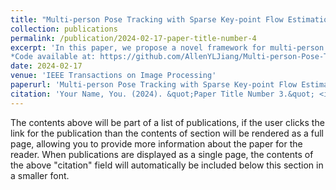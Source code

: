 ```yaml
---
title: "Multi-person Pose Tracking with Sparse Key-point Flow Estimation and Hierarchical Graph Distance Minimization"
collection: publications
permalink: /publication/2024-02-17-paper-title-number-4
excerpt: 'In this paper, we propose a novel framework for multi-person pose estimation and tracking on challenging scenarios. In view of occlusions and motion blurs which hinder the performance of pose tracking, we proposed to model humans as graphs and perform pose estimation and tracking by concentrating on the visible parts of human bodies which are informative about complete skeletons under incomplete observations. Specifically, the proposed framework involves three parts: (i) A Sparse Key-point Flow Estimating Module (SKFEM) and a Hierarchical Graph Distance Minimizing Module (HGMM) for estimating pixel-level and human-level motion, respectively; (ii) Pixel-level appearance consistency and human-level structural consistency are combined in measuring the visibility scores of body joints. The scores guide the pose estimator to predict complete skeletons by observing high-visibility parts, under the assumption that visible and invisible parts are inherently correlated in human part graphs. The pose estimator is iteratively fine-tuned to achieve this capability; (iii) Multiple historical frames are combined to benefit tracking which is implemented using HGMM. The proposed approach not only achieves state-of-the-art performance on PoseTrack datasets but also contributes to significant improvements in other tasks such as human-related anomaly detection. <br />
*Code available at: https://github.com/AllenYLJiang/Multi-person-Pose-Tracking* '
date: 2024-02-17
venue: 'IEEE Transactions on Image Processing'
paperurl: 'Multi-person Pose Tracking with Sparse Key-point Flow Estimation and Hierarchical Graph Distance Minimization.pdf'
citation: 'Your Name, You. (2024). &quot;Paper Title Number 3.&quot; <i>GitHub Journal of Bugs</i>. 1(3).'
---
```


The contents above will be part of a list of publications, if the user clicks the link for the publication than the contents of section will be rendered as a full page, allowing you to provide more information about the paper for the reader. When publications are displayed as a single page, the contents of the above "citation" field will automatically be included below this section in a smaller font.
